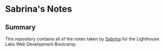 # Sabrina's Notes

## Summary

This repository contains all of the notes taken by [Sabrina](https://github.com/penguinboots) for the Lighthouse Labs Web Development Bootcamp.